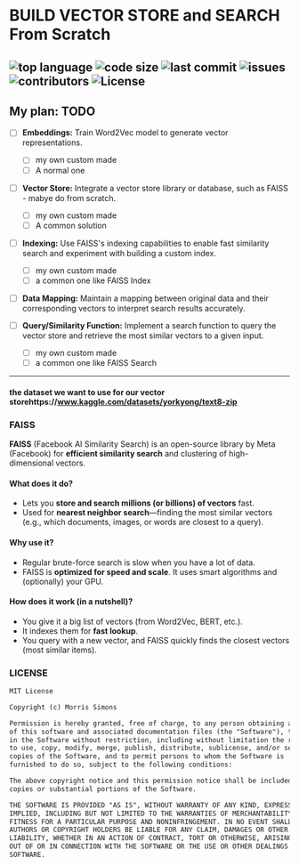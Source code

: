# BUILD VECTOR STORE and  SEARCH From Scratch
![top language](https://img.shields.io/github/languages/top/gpt-null/template)
![code size](https://img.shields.io/github/languages/code-size/gpt-null/template)
![last commit](https://img.shields.io/github/last-commit/gpt-null/template)
![issues](https://img.shields.io/github/issues/gpt-null/template)
![contributors](https://img.shields.io/github/contributors/gpt-null/template)
![License](https://img.shields.io/github/license/gpt-null/template)
---
## My plan: TODO
- [ ] **Embeddings:** Train Word2Vec model to generate vector representations.
    - [ ] my own custom made
    - [ ] A normal one

- [ ] **Vector Store:** Integrate a vector store library or database, such as FAISS - mabye do from scratch.
    - [ ] my own custom made
    - [ ] A common solution

- [ ] **Indexing:** Use FAISS's indexing capabilities to enable fast similarity search and experiment with building a custom index.
    - [ ] my own custom made
    - [ ] a common one like FAISS Index

- [ ] **Data Mapping:** Maintain a mapping between original data and their corresponding vectors to interpret search results accurately.

- [ ] **Query/Similarity Function:** Implement a search function to query the vector store and retrieve the most similar vectors to a given input.
    - [ ] my own custom made
    - [ ] a common one like FAISS Search
---

#### the dataset we want to use for our vector storehttps://www.kaggle.com/datasets/yorkyong/text8-zip

### FAISS

**FAISS** (Facebook AI Similarity Search) is an open-source library by Meta (Facebook) for **efficient similarity search** and clustering of high-dimensional vectors.

#### What does it do?

* Lets you **store and search millions (or billions) of vectors** fast.
* Used for **nearest neighbor search**—finding the most similar vectors (e.g., which documents, images, or words are closest to a query).

#### Why use it?

* Regular brute-force search is slow when you have a lot of data.
* FAISS is **optimized for speed and scale**. It uses smart algorithms and (optionally) your GPU.

#### How does it work (in a nutshell)?

* You give it a big list of vectors (from Word2Vec, BERT, etc.).
* It indexes them for **fast lookup**.
* You query with a new vector, and FAISS quickly finds the closest vectors (most similar items).




### LICENSE

```markdown
MIT License

Copyright (c) Morris Simons

Permission is hereby granted, free of charge, to any person obtaining a copy
of this software and associated documentation files (the "Software"), to deal
in the Software without restriction, including without limitation the rights
to use, copy, modify, merge, publish, distribute, sublicense, and/or sell
copies of the Software, and to permit persons to whom the Software is
furnished to do so, subject to the following conditions:

The above copyright notice and this permission notice shall be included in all
copies or substantial portions of the Software.

THE SOFTWARE IS PROVIDED "AS IS", WITHOUT WARRANTY OF ANY KIND, EXPRESS OR
IMPLIED, INCLUDING BUT NOT LIMITED TO THE WARRANTIES OF MERCHANTABILITY,
FITNESS FOR A PARTICULAR PURPOSE AND NONINFRINGEMENT. IN NO EVENT SHALL THE
AUTHORS OR COPYRIGHT HOLDERS BE LIABLE FOR ANY CLAIM, DAMAGES OR OTHER
LIABILITY, WHETHER IN AN ACTION OF CONTRACT, TORT OR OTHERWISE, ARISING FROM,
OUT OF OR IN CONNECTION WITH THE SOFTWARE OR THE USE OR OTHER DEALINGS IN THE
SOFTWARE.
```